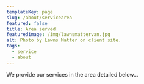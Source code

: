 ```yaml
---
templateKey: page
slug: /about/servicearea
featured: false
title: Area served
featuredimage: /img/lawnsmattervan.jpg
alt: Photo by Lawns Matter on client site.
tags:
  - service
  - about
---
```

We provide our services in the area detailed below...
